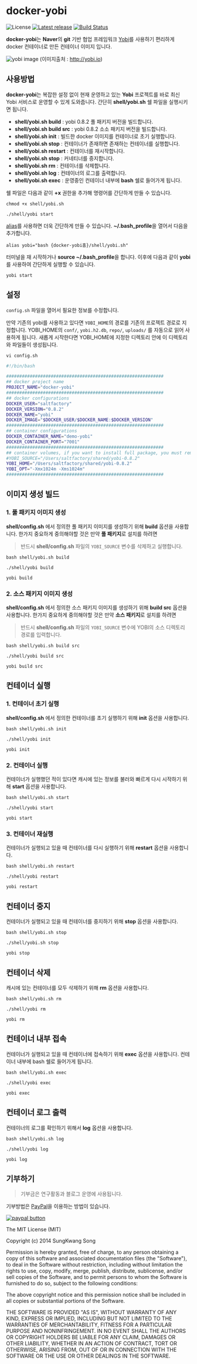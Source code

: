 # docker-yobi

![License](https://img.shields.io/github/license/mashape/apistatus.svg)
[![Latest release](https://img.shields.io/badge/release-v0.8.2-ff69b4.svg)](https://github.com/saltfactory/docker-yobi/releases)
[![Build Status](https://travis-ci.org/saltfactory/docker-yobi.svg)](https://travis-ci.org/saltfactory/docker-yobi)


**docker-yobi**는 **Naver**의 **git** 기반 협업 프레임워크 [Yobi](http://yobi.io)를 사용하기 편리하게 docker 컨테이너로 만든 컨테이너 이미지 입니다.

![yobi image](http://assets.hibrainapps.net/images/rest/data/484?size=full&m=1435125394)
(이미지출처 : http://yobi.io)


## 사용방법

**docker-yobi**는 복잡한 설정 없이 현재 운영하고 있는 **Yobi** 프로젝트를 바로 최신 Yobi 서비스로 운영할 수 있게 도와줍니다.
간단히 **shell/yobi.sh** 쉘 파일을 실행시키면 됩니다.

- **shell/yobi.sh build** : yobi 0.8.2 풀 패키지 버전을 빌드합니다.
- **shell/yobi.sh build src** : yobi 0.8.2 소소 패키지 버전을 빌드합니다.
- **shell/yobi.sh init** : 빌드한 docker 이미지를 컨테이너로 초기 실행합니다.
- **shell/yobi.sh stop** : 컨테이너가 존재하면 존재하는 컨테이너를 실행합니다.
- **shell/yobi.sh restart** : 컨테이너를 재시작합니다.
- **shell/yobi.sh stop** : 커네티너를 중지합니다.
- **shell/yobi.sh rm** : 컨테이너를 삭제합니다.
- **shell/yobi.sh log** : 컨테이너의 로그를 출력합니다.
- **shell/yobi.sh exec** : 운영중인 컨테이너 내부에 **bash** 쉘로 들어가게 됩니다.

쉘 파일은 다음과 같이 **+x** 권한을 추가해 명령어를 간단하게 만들 수 있습니다.

```
chmod +x shell/yobi.sh
```
```
./shell/yobi start
```

[alias](http://www.linfo.org/alias.html)를 사용하면 더욱 간단하게 만들 수 있습니다. **~/.bash_profile**을 열어서 다음을 추가합니다.

```
alias yobi="bash {docker-yobi홈}/shell/yobi.sh"
```

터미널을 재 시작하거나 **source ~/.bash_profile**을 합니다. 이후에 다음과 같이 **yobi** 를 사용하여 간단하게 실행할 수 있습니다.

```
yobi start
```


## 설정

`config.sh` 파일을 열어서 필요한 정보를 수정합니다.

만약 기존의 yobi를 사용하고 있다면 `YOBI_HOME`의 경로를 기존의 프로젝트 경로로 지정합니다.
YOBI_HOME의 `conf/`, `yobi.h2.db`, `repo/`, `uploads/` 를 자동으로 읽어 사용하게 됩니다.
새롭게 시작한다면 YOBI_HOME에 지정한 디렉토리 안에 이 디렉토리와 파일들이 생성됩니다.

```
vi config.sh
```
```bash
#!/bin/bash

############################################################
## docker project name
PROJECT_NAME="docker-yobi"
############################################################
## docker configurations
DOCKER_USER="saltfactory"
DOCKER_VERSION="0.8.2"
DOCKER_NAME="yobi"
DOCKER_IMAGE="$DOCKER_USER/$DOCKER_NAME:$DOCKER_VERSION"
############################################################
## container configurations
DOCKER_CONTAINER_NAME="demo-yobi"
DOCKER_CONTAINER_PORT="7001"
############################################################
## container volumes, if you want to install full package, you must remove YOBI_SOURCE.
#YOBI_SOURCE="/Users/saltfactory/shared/yobi-0.8.2"
YOBI_HOME="/Users/saltfactory/shared/yobi-0.8.2"
YOBI_OPT="-Xmx1024m -Xms1024m"
############################################################
```

## 이미지 생성 빌드

### 1. 풀 패키지 이미지 생성

**shell/config.sh** 에서 정의한 풀 패키지 이미지를 생성하기 위해 **build** 옵션을 사용합니다.
한가지 중요하게 중의해야할 것은 만약 **풀 패키지**로 설치를 하려면

> 반드시 **shell/config.sh** 파일의 `YOBI_SOURCE` 변수를 삭제하고 실행합니다.

```
bash shell/yobi.sh build
```
```
./shell/yobi build
```
```
yobi build
```

### 2. 소스 패키지 이미지 생성

**shell/config.sh** 에서 정의한 소스 패키지 이미지를 생성하기 위해 **build src** 옵션을 사용합니다.
한가지 중요하게 중의해야할 것은 만약 **소스 패키지**로 설치를 하려면

> 반드시 **shell/config.sh** 파일의 `YOBI_SOURCE` 변수에 YOBI의 소스 디렉토리 경로를 입력합니다.

```
bash shell/yobi.sh build src
```
```
./shell/yobi build src
```
```
yobi build src
```

## 컨테이너 실행

### 1. 컨테이너 초기 실행
**shell/config.sh** 에서 정의한 컨테이너를 초기 실행하기 위해 **init** 옵션을 사용합니다.

```
bash shell/yobi.sh init
```
```
./shell/yobi init
```
```
yobi init
```

### 2. 컨테이너 실행
컨테이너가 실행했던 적이 있다면 캐시에 있는 정보를 불러와 빠르게 다시 시작하기 위해 **start** 옵션을 사용합니다.

```
bash shell/yobi.sh start
```
```
./shell/yobi start
```
```
yobi start
```

### 3. 컨테이너 재실행
컨테이너가 실행되고 있을 때 컨테이너를 다시 실행하기 위해 **restart** 옵션을 사용합니다.

```
bash shell/yobi.sh restart
```
```
./shell/yobi restart
```
```
yobi restart
```

## 컨테이너 중지

컨테이너가 실행되고 있을 때 컨테이너를 중지하기 위해 **stop** 옵션을 사용합니다.

```
bash shell/yobi.sh stop
```
```
./shell/yobi.sh stop
```
```
yobi stop
```

## 컨테이너 삭제

캐시에 있는 컨테이너를 모두 삭제하기 위해 **rm** 옵션을 사용합니다.

```
bash shell/yobi.sh rm
```
```
./shell/yobi rm
```
```
yobi rm
```

## 컨테이너 내부 접속
컨테이너가 실행되고 있을 때 컨테이너에 접속하기 위해 **exec** 옵션을 사용합니다. 컨테이너 내부에 bash 쉘로 들어가게 됩니다.

```
bash shell/yobi.sh exec
```
```
./shell/yobi exec
```
```
yobi exec
```

## 컨테이너 로그 출력
컨테이너의 로그를 확인하기 위해서 **log** 옵션을 사용합니다.

```
bash shell/yobi.sh log
```
```
./shell/yobi log
```
```
yobi log
```

## 기부하기

> 기부금은 연구활동과 블로그 운영에 사용됩니다.

기부방법은 [PayPal](https://www.paypal.com/cgi-bin/webscr?cmd=_donations&business=NR99D2BERKK8Y&lc=KR&item_name=donate%2esaltfactory%2enet&item_number=net%2esaltfactory%2edonate&currency_code=USD&bn=PP%2dDonationsBF%3abtn_donateCC_LG%2egif%3aNonHosted)을 이용하는 방법이 있습니다.

[![paypal button](https://www.paypalobjects.com/en_US/i/btn/btn_donateCC_LG.gif)](https://www.paypal.com/cgi-bin/webscr?cmd=_donations&business=NR99D2BERKK8Y&lc=KR&item_name=donate%2esaltfactory%2enet&item_number=net%2esaltfactory%2edonate&currency_code=USD&bn=PP%2dDonationsBF%3abtn_donateCC_LG%2egif%3aNonHosted)


The MIT License (MIT)

Copyright (c) 2014 SungKwang Song

Permission is hereby granted, free of charge, to any person obtaining a copy
of this software and associated documentation files (the "Software"), to deal
in the Software without restriction, including without limitation the rights
to use, copy, modify, merge, publish, distribute, sublicense, and/or sell
copies of the Software, and to permit persons to whom the Software is
furnished to do so, subject to the following conditions:

The above copyright notice and this permission notice shall be included in all
copies or substantial portions of the Software.

THE SOFTWARE IS PROVIDED "AS IS", WITHOUT WARRANTY OF ANY KIND, EXPRESS OR
IMPLIED, INCLUDING BUT NOT LIMITED TO THE WARRANTIES OF MERCHANTABILITY,
FITNESS FOR A PARTICULAR PURPOSE AND NONINFRINGEMENT. IN NO EVENT SHALL THE
AUTHORS OR COPYRIGHT HOLDERS BE LIABLE FOR ANY CLAIM, DAMAGES OR OTHER
LIABILITY, WHETHER IN AN ACTION OF CONTRACT, TORT OR OTHERWISE, ARISING FROM,
OUT OF OR IN CONNECTION WITH THE SOFTWARE OR THE USE OR OTHER DEALINGS IN THE
SOFTWARE.
